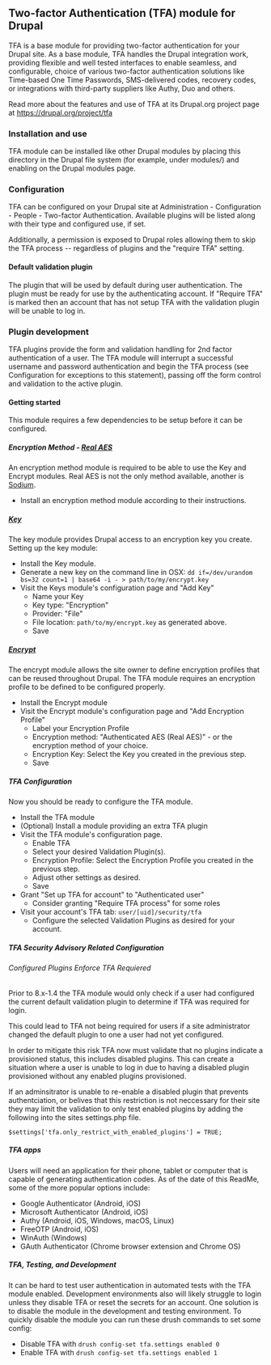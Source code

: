 ## Two-factor Authentication (TFA) module for Drupal

TFA is a base module for providing two-factor authentication for your Drupal
site. As a base module, TFA handles the Drupal integration work,
providing flexible and well tested interfaces to enable seamless, and
configurable, choice of various two-factor authentication solutions like
Time-based One Time Passwords, SMS-delivered codes, recovery codes, or
integrations with third-party suppliers like Authy, Duo and others.

Read more about the features and use of TFA at its Drupal.org project page at
https://drupal.org/project/tfa

### Installation and use

TFA module can be installed like other Drupal modules by placing this directory
in the Drupal file system (for example, under modules/) and enabling on
the Drupal modules page.

### Configuration

TFA can be configured on your Drupal site at Administration - Configuration -
People - Two-factor Authentication. Available plugins will be listed along with
their type and configured use, if set.

Additionally, a permission is exposed to Drupal roles allowing them to skip the
TFA process -- regardless of plugins and the "require TFA" setting.

#### Default validation plugin

The plugin that will be used by default during user authentication. The plugin
must be ready for use by the authenticating account. If "Require TFA" is marked
then an account that has not setup TFA with the validation plugin will be unable
to log in.

### Plugin development

TFA plugins provide the form and validation handling for 2nd factor
authentication of a user. The TFA module will interrupt a successful username
and password authentication and begin the TFA process (see Configuration for
exceptions to this statement), passing off the form control and validation to
the active plugin.

#### Getting started

This module requires a few dependencies to be setup before it can be configured.

##### Encryption Method - [Real AES](https://www.drupal.org/project/real_aes)

An encryption method module is required to be able to use the Key and Encrypt
modules. Real AES is not the only method available, another is [Sodium](https://www.drupal.org/project/sodium).

* Install an encryption method module according to their instructions.

##### [Key](https://www.drupal.org/project/key)

The key module provides Drupal access to an encryption key you create. Setting
up the key module:

* Install the Key module.
* Generate a new key on the command line in OSX:
    `dd if=/dev/urandom bs=32 count=1 | base64 -i - > path/to/my/encrypt.key`
* Visit the Keys module's configuration page and "Add Key"
    * Name your Key
    * Key type: "Encryption"
    * Provider: "File"
    * File location: `path/to/my/encrypt.key` as generated above.
    * Save

##### [Encrypt](https://www.drupal.org/project/encrypt)

The encrypt module allows the site owner to define encryption profiles that
can be reused throughout Drupal. The TFA module requires an encryption profile
to be defined to be configured properly.

* Install the Encrypt module
* Visit the Encrypt module's configuration page and "Add Encryption Profile"
    * Label your Encryption Profile
    * Encryption method: "Authenticated AES (Real AES)" - or the encryption
      method of your choice.
    * Encryption Key: Select the Key you created in the previous step.
    * Save

##### TFA Configuration

Now you should be ready to configure the TFA module.

* Install the TFA module
* (Optional) Install a module providing an extra TFA plugin
* Visit the TFA module's configuration page.
    * Enable TFA
    * Select your desired Validation Plugin(s).
    * Encryption Profile: Select the Encryption Profile you created in the
      previous step.
    * Adjust other settings as desired.
    * Save
* Grant "Set up TFA for account" to "Authenticated user"
    * Consider granting "Require TFA process" for some roles
* Visit your account's TFA tab: `user/[uid]/security/tfa`
    * Configure the selected Validation Plugins as desired for your account.

##### TFA Security Advisory Related Configuration

###### Configured Plugins Enforce TFA Requiered
Prior to 8.x-1.4 the TFA module would only check if a user had configured the
current default validation plugin to determine if TFA was required for login.

This could lead to TFA not being required for users if a site administrator
changed the default plugin to one a user had not yet configured.

In order to mitigate this risk TFA now must validate that no plugins indicate
a provisioned status, this includes disabled plugins. This can create a
situation where a user is unable to log in due to having a disabled plugin
provisioned without any enabled plugins provisioned.

If an adminsitrator is unable to re-enable a disabled plugin that prevents
authentciation, or belives that this restriction is not neccessary for their
site they may limit the validation to only test enabled plugins by adding the
following into the sites settings.php file.

`$settings['tfa.only_restrict_with_enabled_plugins'] = TRUE;`

##### TFA apps
Users will need an application for their phone, tablet or computer that is
capable of generating authentication codes.  As of the date of this ReadMe,
some of the more popular options include:
  * Google Authenticator (Android, iOS)
  * Microsoft Authenticator (Android, iOS)
  * Authy (Android, iOS, Windows, macOS, Linux)
  * FreeOTP (Android, iOS)
  * WinAuth (Windows)
  * GAuth Authenticator (Chrome browser extension and Chrome OS)

##### TFA, Testing, and Development

It can be hard to test user authentication in automated tests with the TFA
module enabled. Development environments also will likely struggle to login
unless they disable TFA or reset the secrets for an account. One solution is
to disable the module in the development and testing environment. To quickly
disable the module you can run these drush commands to set some config:

* Disable TFA with `drush config-set tfa.settings enabled 0`
* Enable TFA with `drush config-set tfa.settings enabled 1`
